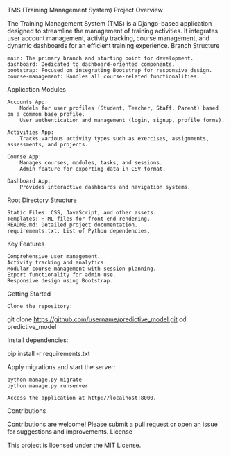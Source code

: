 TMS (Training Management System)
Project Overview

The Training Management System (TMS) is a Django-based application designed to streamline the management of training activities. It integrates user account management, activity tracking, course management, and dynamic dashboards for an efficient training experience.
Branch Structure

    main: The primary branch and starting point for development.
    dashboard: Dedicated to dashboard-oriented components.
    bootstrap: Focused on integrating Bootstrap for responsive design.
    course-management: Handles all course-related functionalities.

Application Modules

    Accounts App:
        Models for user profiles (Student, Teacher, Staff, Parent) based on a common base profile.
        User authentication and management (login, signup, profile forms).

    Activities App:
        Tracks various activity types such as exercises, assignments, assessments, and projects.

    Course App:
        Manages courses, modules, tasks, and sessions.
        Admin feature for exporting data in CSV format.

    Dashboard App:
        Provides interactive dashboards and navigation systems.

Root Directory Structure

    Static Files: CSS, JavaScript, and other assets.
    Templates: HTML files for front-end rendering.
    README.md: Detailed project documentation.
    requirements.txt: List of Python dependencies.

Key Features

    Comprehensive user management.
    Activity tracking and analytics.
    Modular course management with session planning.
    Export functionality for admin use.
    Responsive design using Bootstrap.

Getting Started

    Clone the repository:

git clone https://github.com/username/predictive_model.git
cd predictive_model

Install dependencies:

pip install -r requirements.txt

Apply migrations and start the server:

    python manage.py migrate
    python manage.py runserver

    Access the application at http://localhost:8000.

Contributions

Contributions are welcome! Please submit a pull request or open an issue for suggestions and improvements.
License

This project is licensed under the MIT License.
